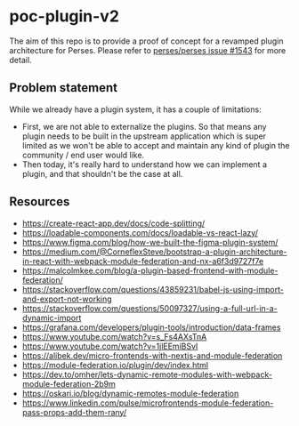 # poc-plugin-v2

The aim of this repo is to provide a proof of concept for a revamped plugin architecture for Perses. Please refer to [perses/perses issue #1543](https://github.com/perses/perses/issues/1543) for more detail.

## Problem statement

While we already have a plugin system, it has a couple of limitations:
- First, we are not able to externalize the plugins. So that means any plugin needs to be built in the upstream application which is super limited as we won't be able to accept and maintain any kind of plugin the community / end user would like.
- Then today, it's really hard to understand how we can implement a plugin, and that shouldn't be the case at all.

## Resources

- https://create-react-app.dev/docs/code-splitting/
- https://loadable-components.com/docs/loadable-vs-react-lazy/
- https://www.figma.com/blog/how-we-built-the-figma-plugin-system/
- https://medium.com/@CorneflexSteve/bootstrap-a-plugin-architecture-in-react-with-webpack-module-federation-and-nx-a6f3d9727f7e
- https://malcolmkee.com/blog/a-plugin-based-frontend-with-module-federation/
- https://stackoverflow.com/questions/43859231/babel-js-using-import-and-export-not-working
- https://stackoverflow.com/questions/50097327/using-a-full-url-in-a-dynamic-import
- https://grafana.com/developers/plugin-tools/introduction/data-frames
- https://www.youtube.com/watch?v=s_Fs4AXsTnA
- https://www.youtube.com/watch?v=1jlEEmiBSvI
- https://alibek.dev/micro-frontends-with-nextjs-and-module-federation
- https://module-federation.io/plugin/dev/index.html
- https://dev.to/omher/lets-dynamic-remote-modules-with-webpack-module-federation-2b9m
- https://oskari.io/blog/dynamic-remotes-module-federation
- https://www.linkedin.com/pulse/microfrontends-module-federation-pass-props-add-them-rany/
